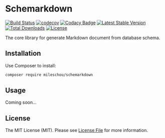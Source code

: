 # Schemarkdown

[![Build Status](https://travis-ci.com/MilesChou/schemarkdown.svg?branch=master)](https://travis-ci.com/MilesChou/schemarkdown)
[![codecov](https://codecov.io/gh/MilesChou/schemarkdown/branch/master/graph/badge.svg)](https://codecov.io/gh/MilesChou/schemarkdown)
[![Codacy Badge](https://app.codacy.com/project/badge/Grade/67591518c2cd4c12bb73004998d08e29)](https://www.codacy.com/manual/MilesChou/schemarkdown)
[![Latest Stable Version](https://poser.pugx.org/MilesChou/schemarkdown/v/stable)](https://packagist.org/packages/MilesChou/schemarkdown)
[![Total Downloads](https://poser.pugx.org/MilesChou/schemarkdown/d/total.svg)](https://packagist.org/packages/MilesChou/schemarkdown)
[![License](https://poser.pugx.org/MilesChou/schemarkdown/license)](https://packagist.org/packages/MilesChou/schemarkdown)

The core library for generate Markdown document from database schema.

## Installation

Use Composer to install:

```bash
composer require mileschou/schemarkdown
```

## Usage

Coming soon...

## License

The MIT License (MIT). Please see [License File](LICENSE) for more information.
